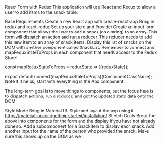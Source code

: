 React Form with Redux
This application will use React and Redux to allow a user to add items to the snack table.

Base Requirements
Create a new React app with create-react-app
Bring in redux and react-redux
Set up your store and Provider
Create an input form component that allows the user to add a snack (as a string) to an array.
This form will dispatch an action and run a reducer. This reducer needs to add this new item to an array of snack items.
Display this list of snacks on the DOM with another component called SnackList.
Remember to connect and mapReduxStateToProps in each component that needs access to the Redux Store!

const mapReduxStateToProps = reduxState => ({reduxState});

export default connect(mapReduxStateToProps)(ComponentClassName);
Note
If it helps, start with everything in the App component.

The long-term goal is to move things to components, but the focus here is to dispatch actions, run a reducer, and get the updated state data onto the DOM.

Style Mode
Bring in Material UI. Style and layout the app using it. https://material-ui.com/getting-started/installation/
Stretch Goals
Break the above into components for the form and the display if you have not already done so.
Add a subcomponent for a SnackItem to display each snack.
Add another input for the name of the person who provided the snack. Make sure this shows up on the DOM as well.